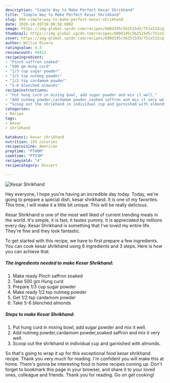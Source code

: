 ```yaml
---
description: "Simple Way to Make Perfect Kesar Shrikhand"
title: "Simple Way to Make Perfect Kesar Shrikhand"
slug: 994-simple-way-to-make-perfect-kesar-shrikhand
date: 2020-10-26T16:00:50.690Z
image: https://img-global.cpcdn.com/recipes/680d195c562515d5/751x532cq70/kesar-shrikhand-recipe-main-photo.jpg
thumbnail: https://img-global.cpcdn.com/recipes/680d195c562515d5/751x532cq70/kesar-shrikhand-recipe-main-photo.jpg
cover: https://img-global.cpcdn.com/recipes/680d195c562515d5/751x532cq70/kesar-shrikhand-recipe-main-photo.jpg
author: Willie Rivera
ratingvalue: 4.3
reviewcount: 44412
recipeingredient:
- "Pinch saffron soaked"
- "500 gm Hung curd"
- "1/3 cup sugar powder"
- "1/2 tsp nutmeg powder"
- "1/2 tsp cardamom powder"
- "5-6 blenched almonds"
recipeinstructions:
- "Put hung curd in mixing bowl, add sugar powder and mix it well."
- "Add nutmeg powder,cardamom powder,soaked saffron and mix it very well."
- "Scoop out the shrikhand in individual cup and garnished with almonds."
categories:
- Recipe
tags:
- kesar
- shrikhand

katakunci: kesar shrikhand 
nutrition: 155 calories
recipecuisine: American
preptime: "PT40M"
cooktime: "PT53M"
recipeyield: "4"
recipecategory: Dessert

---
```



![Kesar Shrikhand](https://img-global.cpcdn.com/recipes/680d195c562515d5/751x532cq70/kesar-shrikhand-recipe-main-photo.jpg)

Hey everyone, I hope you're having an incredible day today. Today, we're going to prepare a special dish, kesar shrikhand. It is one of my favorites. This time, I will make it a little bit unique. This will be really delicious.



Kesar Shrikhand is one of the most well liked of current trending meals in the world. It's simple, it is fast, it tastes yummy. It is appreciated by millions every day. Kesar Shrikhand is something that I've loved my entire life. They're fine and they look fantastic.


To get started with this recipe, we have to first prepare a few ingredients. You can cook kesar shrikhand using 6 ingredients and 3 steps. Here is how you can achieve that.

<!--inarticleads1-->

##### The ingredients needed to make Kesar Shrikhand:

1. Make ready Pinch saffron soaked
1. Take 500 gm Hung curd
1. Prepare 1/3 cup sugar powder
1. Make ready 1/2 tsp nutmeg powder
1. Get 1/2 tsp cardamom powder
1. Take 5-6 blenched almonds




<!--inarticleads2-->

##### Steps to make Kesar Shrikhand:

1. Put hung curd in mixing bowl, add sugar powder and mix it well.
1. Add nutmeg powder,cardamom powder,soaked saffron and mix it very well.
1. Scoop out the shrikhand in individual cup and garnished with almonds.




So that's going to wrap it up for this exceptional food kesar shrikhand recipe. Thank you very much for reading. I'm confident you will make this at home. There's gonna be interesting food in home recipes coming up. Don't forget to bookmark this page in your browser, and share it to your loved ones, colleague and friends. Thank you for reading. Go on get cooking!
